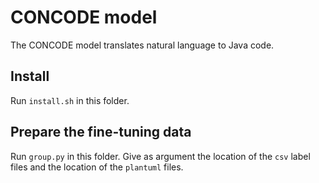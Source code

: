 # CONCODE model
The CONCODE model translates natural language to Java code.

## Install
Run `install.sh` in this folder.

## Prepare the fine-tuning data
Run `group.py` in this folder. Give as argument the location of the `csv` label files and the location of the `plantuml` files.